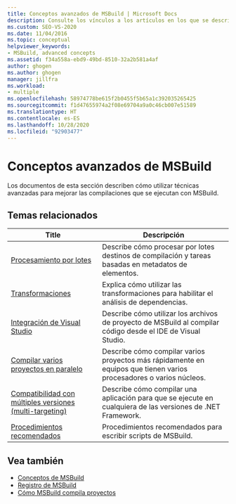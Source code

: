 ```yaml
---
title: Conceptos avanzados de MSBuild | Microsoft Docs
description: Consulte los vínculos a los artículos en los que se describe cómo utilizar técnicas avanzadas para mejorar las compilaciones que se ejecutan con MSBuild.
ms.custom: SEO-VS-2020
ms.date: 11/04/2016
ms.topic: conceptual
helpviewer_keywords:
- MSBuild, advanced concepts
ms.assetid: f34a558a-ebd9-49bd-8510-32a2b581a4af
author: ghogen
ms.author: ghogen
manager: jillfra
ms.workload:
- multiple
ms.openlocfilehash: 58974778be615f2b0455f5b65a1c392035265425
ms.sourcegitcommit: f1d47655974a2f08e69704a9a0c46cb007e51589
ms.translationtype: HT
ms.contentlocale: es-ES
ms.lasthandoff: 10/28/2020
ms.locfileid: "92903477"
---
```

# <a name="msbuild-advanced-concepts"></a>Conceptos avanzados de MSBuild

Los documentos de esta sección describen cómo utilizar técnicas avanzadas para mejorar las compilaciones que se ejecutan con MSBuild.

## <a name="related-topics"></a>Temas relacionados

|Title|Descripción|
|-----------|-----------------|
|[Procesamiento por lotes](../msbuild/msbuild-batching.md)|Describe cómo procesar por lotes destinos de compilación y tareas basadas en metadatos de elementos.|
|[Transformaciones](../msbuild/msbuild-transforms.md)|Explica cómo utilizar las transformaciones para habilitar el análisis de dependencias.|
|[Integración de Visual Studio](../msbuild/visual-studio-integration-msbuild.md)|Describe cómo utilizar los archivos de proyecto de MSBuild al compilar código desde el IDE de Visual Studio.|
|[Compilar varios proyectos en paralelo](../msbuild/building-multiple-projects-in-parallel-with-msbuild.md)|Describe cómo compilar varios proyectos más rápidamente en equipos que tienen varios procesadores o varios núcleos.|
|[Compatibilidad con múltiples versiones (multi-targeting)](../msbuild/msbuild-multitargeting-overview.md)|Describe cómo compilar una aplicación para que se ejecute en cualquiera de las versiones de .NET Framework.|
|[Procedimientos recomendados](../msbuild/msbuild-best-practices.md)|Procedimientos recomendados para escribir scripts de MSBuild.|

## <a name="see-also"></a>Vea también

- [Conceptos de MSBuild](../msbuild/msbuild-concepts.md)
- [Registro de MSBuild](../msbuild/logging-in-msbuild.md)
- [Cómo MSBuild compila proyectos](build-process-overview.md)